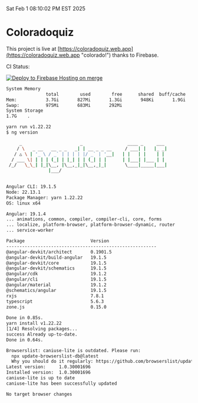 Sat Feb  1 08:10:02 PM EST 2025

# Coloradoquiz


This project is live at [https://coloradoquiz.web.app](https://coloradoquiz.web.app "colorado!") thanks to Firebase.

CI Status: 

[![Deploy to Firebase Hosting on merge](https://github.com/teamkushal/coloradoquiz/actions/workflows/firebase-hosting-merge.yml/badge.svg)](https://github.com/teamkushal/coloradoquiz/actions/workflows/firebase-hosting-merge.yml)

```bash
System Memory
               total        used        free      shared  buff/cache   available
Mem:           3.7Gi       827Mi       1.3Gi       948Ki       1.9Gi       2.9Gi
Swap:          975Mi       683Mi       292Mi
System Storage
1.7G	.
```
```bash
yarn run v1.22.22
$ ng version

     _                      _                 ____ _     ___
    / \   _ __   __ _ _   _| | __ _ _ __     / ___| |   |_ _|
   / △ \ | '_ \ / _` | | | | |/ _` | '__|   | |   | |    | |
  / ___ \| | | | (_| | |_| | | (_| | |      | |___| |___ | |
 /_/   \_\_| |_|\__, |\__,_|_|\__,_|_|       \____|_____|___|
                |___/
    

Angular CLI: 19.1.5
Node: 22.13.1
Package Manager: yarn 1.22.22
OS: linux x64

Angular: 19.1.4
... animations, common, compiler, compiler-cli, core, forms
... localize, platform-browser, platform-browser-dynamic, router
... service-worker

Package                         Version
---------------------------------------------------------
@angular-devkit/architect       0.1901.5
@angular-devkit/build-angular   19.1.5
@angular-devkit/core            19.1.5
@angular-devkit/schematics      19.1.5
@angular/cdk                    19.1.2
@angular/cli                    19.1.5
@angular/material               19.1.2
@schematics/angular             19.1.5
rxjs                            7.8.1
typescript                      5.6.3
zone.js                         0.15.0
    
Done in 0.85s.
yarn install v1.22.22
[1/4] Resolving packages...
success Already up-to-date.
Done in 0.64s.
```
```bash
Browserslist: caniuse-lite is outdated. Please run:
  npx update-browserslist-db@latest
  Why you should do it regularly: https://github.com/browserslist/update-db#readme
Latest version:     1.0.30001696
Installed version:  1.0.30001696
caniuse-lite is up to date
caniuse-lite has been successfully updated

No target browser changes
```
```bash
